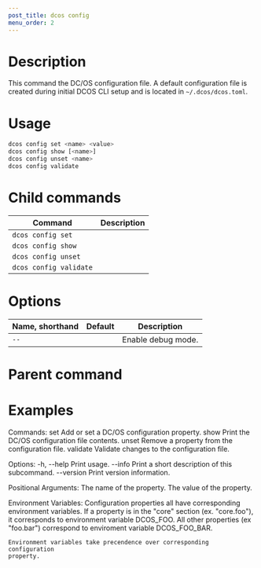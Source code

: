 ```yaml
---
post_title: dcos config
menu_order: 2
--- 
```


# Description
This command the DC/OS configuration file. A default configuration file is created during initial DCOS CLI setup and is located in `~/.dcos/dcos.toml`.

# Usage

```bash
dcos config set <name> <value>
dcos config show [<name>]
dcos config unset <name>
dcos config validate
```

# Child commands

| Command | Description |
|---------|-------------|
| `dcos config set`   |             |  
| `dcos config show`   |             |  
| `dcos config unset`   |             |  
| `dcos config validate`   |             |  

# Options

| Name, shorthand | Default | Description |
|---------|-------------|-------------|
| `--`   |             |  Enable debug mode. |

# Parent command

# Examples


Commands:
    set
        Add or set a DC/OS configuration property.
    show
        Print the DC/OS configuration file contents.
    unset
        Remove a property from the configuration file.
    validate
        Validate changes to the configuration file.

Options:
    -h, --help
        Print usage.
    --info
        Print a short description of this subcommand.
    --version
        Print version information.

Positional Arguments:
    <name>
        The name of the property.
    <value>
        The value of the property.

Environment Variables:
    Configuration properties all have corresponding environment variables. If a
    property is in the "core" section (ex. "core.foo"), it corresponds to
    environment variable DCOS_FOO. All other properties (ex "foo.bar")
    correspond to enviroment variable DCOS_FOO_BAR.

    Environment variables take precendence over corresponding configuration
    property.
```